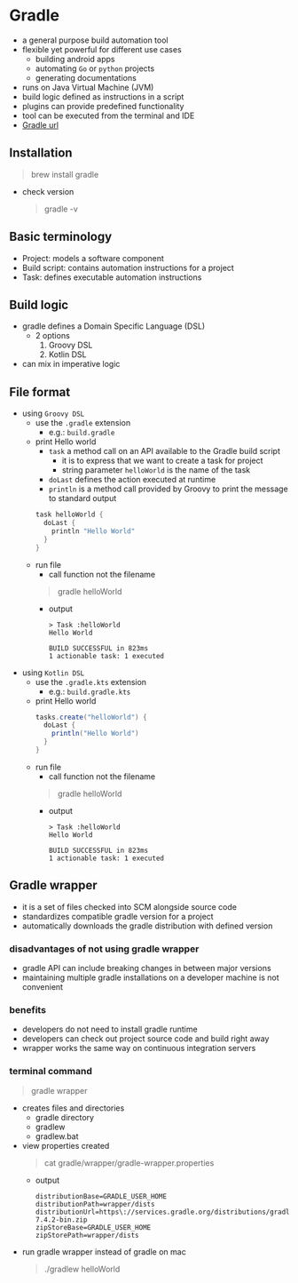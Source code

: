 # Gradle
- a general purpose build automation tool
- flexible yet powerful for different use cases
  - building android apps
  - automating `Go` or `python` projects
  - generating documentations
- runs on Java Virtual Machine (JVM)
- build logic defined as instructions in a script
- plugins can provide predefined functionality
- tool can be executed from the terminal and IDE
- [Gradle url](https://docs.gradle.org/current/dsl/org.gradle.api.Project.html)
## Installation
> brew install gradle
- check version
  > gradle -v
## Basic terminology
- Project: models a software component
- Build script: contains automation instructions for a project
- Task: defines executable automation instructions
## Build logic
- gradle defines a Domain Specific Language (DSL)
  - 2 options
    1. Groovy DSL
    2. Kotlin DSL 
- can mix in imperative logic
## File format
- using `Groovy DSL`
  - use the `.gradle` extension
    - e.g.: `build.gradle`
  - print Hello world
    - `task` a method call on an API available to the Gradle build script
      - it is to express that we want to create a task for project
      - string parameter `helloWorld` is the name of the task
    - `doLast` defines the action executed at runtime
    - `println` is a method call provided by Groovy to print the message to standard output
    ```gradle
    task helloWorld {
      doLast {
        println "Hello World"
      }
    }
    ```
  - run file
    - call function not the filename
    > gradle helloWorld
    - output
      ```
      > Task :helloWorld
      Hello World

      BUILD SUCCESSFUL in 823ms
      1 actionable task: 1 executed
      ```
- using `Kotlin DSL`
  - use the `.gradle.kts` extension
    - e.g.: `build.gradle.kts`
  - print Hello world
    ```gradle
    tasks.create("helloWorld") {
      doLast {
        println("Hello World")
      }
    }
    ```
  - run file
    - call function not the filename
    > gradle helloWorld
    - output
      ```
      > Task :helloWorld
      Hello World

      BUILD SUCCESSFUL in 823ms
      1 actionable task: 1 executed
      ```
## Gradle wrapper
- it is a set of files checked into SCM alongside source code
- standardizes compatible gradle version for a project
- automatically downloads the gradle distribution with defined version
### disadvantages of not using gradle wrapper
- gradle API can include breaking changes in between major versions
- maintaining multiple gradle installations on a developer machine is not convenient
### benefits
- developers do not need to install gradle runtime
- developers can check out project source code and build right away
- wrapper works the same way on continuous integration servers
### terminal command
> gradle wrapper
- creates files and directories
  - gradle directory
  - gradlew
  - gradlew.bat
- view properties created
  > cat gradle/wrapper/gradle-wrapper.properties
  - output
    ```
    distributionBase=GRADLE_USER_HOME
    distributionPath=wrapper/dists
    distributionUrl=https\://services.gradle.org/distributions/gradle-7.4.2-bin.zip
    zipStoreBase=GRADLE_USER_HOME
    zipStorePath=wrapper/dists 
    ```
- run gradle wrapper instead of gradle on mac
  > ./gradlew helloWorld

